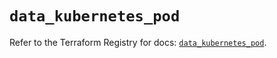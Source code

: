 # `data_kubernetes_pod`

Refer to the Terraform Registry for docs: [`data_kubernetes_pod`](https://registry.terraform.io/providers/hashicorp/kubernetes/2.28.1/docs/data-sources/pod).
